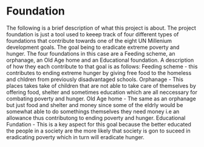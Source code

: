 # Foundation
The following is a brief description of what this project is about.
The project foundation is just  a tool used to keeep track of four
different types of foundations that contribute towards one of the eight UN Millenium development goals.
The goal being to eradicate extreme poverty and hunger.
The four foundations in this case are a Feeding scheme, an orphanage, an Old Age home and an Educational foundation.
A description of how they each contribute to that goal is as follows:
Feeding scheme - this contributes to ending extreme hunger by giving free food to the homeless and chldren 
from previously disadvantaged schools.
Orphanage - This places takes take of children that are not able to take care of themselves by offering food, shelter and sometimes
education which are all neccessary for combating poverty and hunger.
Old Age home - The same as an orphanage but just food and shelter and money since some of the eldrly would be somewhat
able to do somethings themselves they need money i.e an allowance thus contributong to ending poverty and hunger.
Educational Fundation - This is a key aspect for this goal because the better educated the people in a society are the 
more likely that society is gon to suceed in eradicating poverty which in turn will eradicate hunger.

